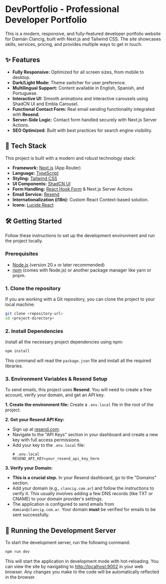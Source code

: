 # DevPortfolio - Professional Developer Portfolio

This is a modern, responsive, and fully-featured developer portfolio website for Damián Clancig, built with Next.js and Tailwind CSS. The site showcases skills, services, pricing, and provides multiple ways to get in touch.

## ✨ Features

-   **Fully Responsive:** Optimized for all screen sizes, from mobile to desktop.
-   **Dark/Light Mode:** Theme switcher for user preference.
-   **Multilingual Support:** Content available in English, Spanish, and Portuguese.
-   **Interactive UI:** Smooth animations and interactive carousels using ShadCN UI and Embla Carousel.
-   **Functional Contact Form:** Real email sending functionality integrated with **Resend**.
-   **Server-Side Logic:** Contact form handled securely with Next.js Server Actions.
-   **SEO Optimized:** Built with best practices for search engine visibility.

## 🚀 Tech Stack

This project is built with a modern and robust technology stack:

-   **Framework:** [Next.js](https://nextjs.org/) (App Router)
-   **Language:** [TypeScript](https://www.typescriptlang.org/)
-   **Styling:** [Tailwind CSS](https://tailwindcss.com/)
-   **UI Components:** [ShadCN UI](https://ui.shadcn.com/)
-   **Form Handling:** [React Hook Form](https://react-hook-form.com/) & Next.js Server Actions
-   **Email Service:** [Resend](https://resend.com/)
-   **Internationalization (i18n):** Custom React Context-based solution.
-   **Icons:** [Lucide React](https://lucide.dev/)

## 🛠️ Getting Started

Follow these instructions to set up the development environment and run the project locally.

### Prerequisites

-   [Node.js](https://nodejs.org/) (version 20.x or later recommended)
-   [npm](https://www.npmjs.com/) (comes with Node.js) or another package manager like yarn or pnpm.

### 1. Clone the repository

If you are working with a Git repository, you can clone the project to your local machine:

```bash
git clone <repository-url>
cd <project-directory>
```

### 2. Install Dependencies

Install all the necessary project dependencies using npm:

```bash
npm install
```

This command will read the `package.json` file and install all the required libraries.

### 3. Environment Variables & Resend Setup

To send emails, this project uses **Resend**. You will need to create a free account, verify your domain, and get an API key.

**1. Create the environment file:**
Create a `.env.local` file in the root of the project.

**2. Get your Resend API Key:**
   - Sign up at [resend.com](https://resend.com/).
   - Navigate to the "API Keys" section in your dashboard and create a new key with full access permissions.
   - Add your key to the `.env.local` file:
     ```env
     # .env.local
     RESEND_API_KEY=your_resend_api_key_here
     ```

**3. Verify your Domain:**
   - **This is a crucial step.** In your Resend dashboard, go to the "Domains" section.
   - Add your domain (e.g., `clancig.com.ar`) and follow the instructions to verify it. This usually involves adding a few DNS records (like TXT or CNAME) to your domain provider's settings.
   - The application is configured to send emails from `damian@clancig.com.ar`. Your domain **must** be verified for emails to be sent successfully.

## 🏃 Running the Development Server

To start the development server, run the following command:

```bash
npm run dev
```

This will start the application in development mode with hot-reloading. You can view the site by navigating to [http://localhost:9002](http://localhost:9002) in your web browser. Any changes you make to the code will be automatically reflected in the browser.
